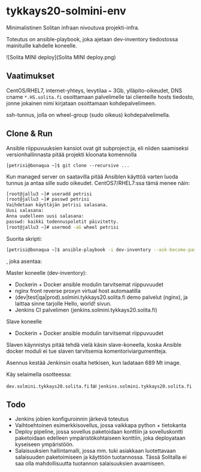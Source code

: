 # tykkays20-solmini-env

Minimalistinen Solitan infraan nivoutuva projekti-infra.

Toteutus on ansible-playbook, joka ajetaan dev-inventory tiedostossa mainituille kahdelle koneelle.

![Solita MINI deploy](Solita MINI deploy.png)

## Vaatimukset

CentOS/RHEL7, internet-yhteys, levytilaa ~ 3Gb, ylläpito-oikeudet, DNS cname `*.HS.solita.fi` osoittamaan palvelimelle tai clienteille hosts tiedosto, jonne jokainen nimi kirjataan osoittamaan kohdepalvelimeen.

ssh-tunnus, jolla on wheel-group (sudo oikeus) kohdepalvelimella.

## Clone & Run

Ansible riippuvuuksien kansiot ovat git subproject:ja, eli niiden saamiseksi versionhallinnasta pitää projekti kloonata komennolla

`[petrisi@bonaqua ~]$ git clone --recursive ...`

Kun managed server on saatavilla pitää Ansiblen käyttöä varten luoda tunnus ja antaa sille sudo oikeudet.
CentOS7/RHEL7:ssa tämä menee näin:

````bash
[root@jallu3 ~]# useradd petrisi
[root@jallu3 ~]# passwd petrisi
Vaihdetaan käyttäjän petrisi salasana.
Uusi salasana:
Anna uudelleen uusi salasana:
passwd: kaikki todennuspoletit päivitetty.
[root@jallu3 ~]# usermod -aG wheel petrisi
````

Suorita skripti:

````bash
[petrisi@bonaqua ~]$ ansible-playbook -i dev-inventory --ask-become-pass tykkays20.yml
````

, joka asentaa:

Master koneelle (dev-inventory):
 - Dockerin + Docker ansible modulin tarvitsemat riippuvuudet
 - nginx front reverse proxyn virtual host automaatilla
 - (dev|test|qa|prod).solmini.tykkays20.solita.fi demo palvelut (nginx), ja laittaa sinne tarjolle Hello, world! sivun.
 - Jenkins CI palvelimen (jenkins.solmini.tykkays20.solita.fi)

Slave koneelle
 - Dockerin + Docker ansible modulin tarvitsemat riippuvuudet

Slaven käynnistys pitää tehdä vielä käsin slave-koneella, koska Ansible docker moduli ei tue slaven tarvitsemia komentoriviargumentteja.

Asennus kestää Jenkinsin osalta hetkisen, kun ladataan 689 Mt image.

Käy selaimella osotteessa:

`dev.solmini.tykkays20.solita.fi` tai `jenkins.solmini.tykkays20.solita.fi`

## Todo

- Jenkins jobien konfiguroinnin järkevä toteutus
- Vaihtoehtoinen esimerkkisovellus, jossa vaikkapa python + tietokanta
- Deploy pipeline, jossa sovellus paketoidaan konttiin ja sovelluskontti paketoidaan edelleen ympäristökohtaiseen konttiin, joka deployataan kyseiseen ympäristöön.
- Salaisuuksien hallintamalli, jossa mm. tuki asiakkaan luotettavaan salaisuuden paketoimiseen ja käyttöön tuotannossa. Tässä Solitalla ei saa olla mahdollisuutta tuotannon salaisuuksien avaamiseen.

